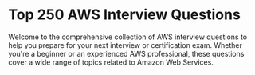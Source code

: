 # Top 250 AWS Interview Questions
Welcome to the comprehensive collection of AWS interview questions to help you prepare for your next interview or certification exam. Whether you're a beginner or an experienced AWS professional, these questions cover a wide range of topics related to Amazon Web Services.
